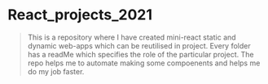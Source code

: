 # React_projects_2021

> This is a repository where I have created mini-react static and dynamic web-apps which can be reutilised in project. 
> Every folder has a readMe which specifies the role of the particular project. 
> The repo helps me to automate making some compoenents and helps me do my job faster.
